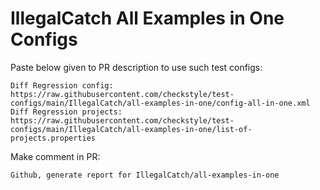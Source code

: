 # IllegalCatch All Examples in One Configs
Paste below given to PR description to use such test configs:
```
Diff Regression config: https://raw.githubusercontent.com/checkstyle/test-configs/main/IllegalCatch/all-examples-in-one/config-all-in-one.xml
Diff Regression projects: https://raw.githubusercontent.com/checkstyle/test-configs/main/IllegalCatch/all-examples-in-one/list-of-projects.properties
```
Make comment in PR:
```
Github, generate report for IllegalCatch/all-examples-in-one
```

